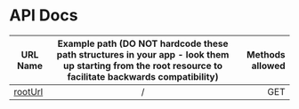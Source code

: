 API Docs
========


| URL Name | Example path (DO NOT hardcode these path structures in your app - look them up starting from the root resource to facilitate backwards compatibility) | Methods allowed |
| ------------- |:-------------:| -----:|
| [rootUrl](doc/root.md) | / | GET |
